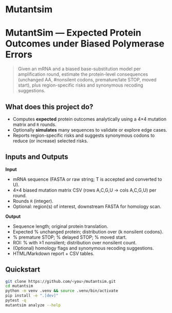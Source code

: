 # Mutantsim

# MutantSim — Expected Protein Outcomes under Biased Polymerase Errors

> Given an mRNA and a biased base-substitution model per amplification round,
> estimate the protein-level consequences (unchanged AA, #nonsilent codons, premature/late STOP, moved start), 
> plus region-specific risks and synonymous recoding suggestions.

## What does this project do?
- Computes **expected** protein outcomes analytically using a 4×4 mutation matrix and `R` rounds.
- Optionally **simulates** many sequences to validate or explore edge cases.
- Reports region-specific risks and suggests synonymous codons to reduce (or increase) selected risks.

## Inputs and Outputs
**Input**
- mRNA sequence (FASTA or raw string; T is accepted and converted to U).
- 4×4 biased mutation matrix CSV (rows A,C,G,U → cols A,C,G,U) per round.
- Rounds `R` (integer).  
- Optional: region(s) of interest, downstream FASTA for homology scan.

**Output**
- Sequence length; original protein translation.
- Expected % unchanged protein; distribution over {k nonsilent codons}.
- % premature STOP; % delayed STOP; % moved start.
- ROI: % with ≥1 nonsilent; distribution over nonsilent count.
- (Optional) homology flags and synonymous recoding suggestions.
- HTML/Markdown report + CSV tables.

## Quickstart
```bash
git clone https://github.com/<you>/mutantsim.git
cd mutantsim
python -m venv .venv && source .venv/bin/activate
pip install -e ".[dev]"
pytest -q
mutantsim analyze --help
